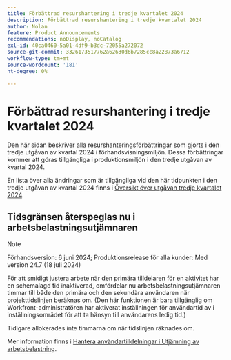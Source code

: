 ```yaml
---
title: Förbättrad resurshantering i tredje kvartalet 2024
description: Förbättrad resurshantering i tredje kvartalet 2024
author: Nolan
feature: Product Announcements
recommendations: noDisplay, noCatalog
exl-id: 40ca0460-5a01-4df9-b3dc-72055a272072
source-git-commit: 3326173517762a62630d6b7285cc8a22873a6712
workflow-type: tm+mt
source-wordcount: '181'
ht-degree: 0%

---
```


# Förbättrad resurshantering i tredje kvartalet 2024

Den här sidan beskriver alla resurshanteringsförbättringar som gjorts i den tredje utgåvan av kvartal 2024 i förhandsvisningsmiljön. Dessa förbättringar kommer att göras tillgängliga i produktionsmiljön i den tredje utgåvan av kvartal 2024.

En lista över alla ändringar som är tillgängliga vid den här tidpunkten i den tredje utgåvan av kvartal 2024 finns i [Översikt över utgåvan tredje kvartalet 2024](/help/quicksilver/product-announcements/product-releases/24-q3-release-activity/24-q3-release-overview.md).

## Tidsgränsen återspeglas nu i arbetsbelastningsutjämnaren

>[!NOTE]
>
>Förhandsversion: 6 juni 2024; Produktionsrelease för alla kunder: Med version 24.7 (18 juli 2024)

För att smidigt justera arbete när den primära tilldelaren för en aktivitet har en schemalagd tid inaktiverad, omfördelar nu arbetsbelastningsutjämnaren timmar till både den primära och den sekundära användaren när projekttidslinjen beräknas om. (Den här funktionen är bara tillgänglig om Workfront-administratören har aktiverat inställningen för användartid av i inställningsområdet för att ta hänsyn till användarens ledig tid.)

Tidigare allokerades inte timmarna om när tidslinjen räknades om.

Mer information finns i [Hantera användartilldelningar i Utjämning av arbetsbelastning](/help/quicksilver/resource-mgmt/workload-balancer/manage-user-allocations-workload-balancer.md).
